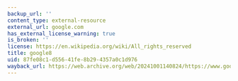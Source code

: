 ```yaml
---
backup_url: ''
content_type: external-resource
external_url: google.com
has_external_license_warning: true
is_broken: ''
license: https://en.wikipedia.org/wiki/All_rights_reserved
title: google8
uid: 87fe08c1-d556-41fe-8b29-4357a0c1d976
wayback_url: https://web.archive.org/web/20241001140824/https://www.google.com/
---
```

